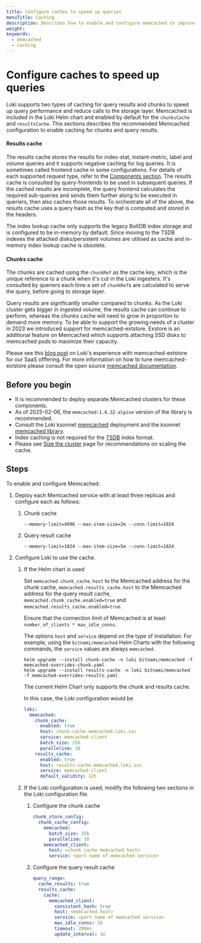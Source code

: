 ```yaml
---
title: Configure caches to speed up queries
menuTitle: Caching 
description: Describes how to enable and configure memcached to improve query performance. 
weight: 
keywords:
  - memcached
  - caching
---
```

# Configure caches to speed up queries

Loki supports two types of caching for query results and chunks to speed up query performance and reduce calls to the storage layer. Memcached is included in the Loki Helm chart and enabled by default for the `chunksCache` and `resultsCache`.
This sections describes the recommended Memcached configuration to enable caching for chunks and query results.

#### Results cache
The results cache stores the results for index-stat, instant-metric, label and volume queries and it supports negative caching for log queries. It is sometimes called frontend cache in some configurations. For details of each supported request type, refer to the [Components section](https://grafana.com/docs/loki/<LOKI_VERSION>//get-started/components).
The results cache is consulted by query-frontends to be used in subsequent queries. If the cached results are incomplete, the query frontend calculates the required sub-queries and sends them further along to be executed in queriers, then also caches those results.
To orchestrate all of the above, the results cache uses a query hash as the key that is computed and stored in the headers.

The index lookup cache only supports the legacy BoltDB index storage and is configured to be in-memory by default.
Since moving to the TSDB indexes the attached disks/persistent volumes are utilised as cache and in-memory index lookup cache is obsolete.

#### Chunks cache
The chunks are cached using the `chunkRef` as the cache key, which is the unique reference to a chunk when it's cut in the Loki ingesters.
It's consulted by queriers each time a set of `chunkRef`s are calculated to serve the query, before going to storage layer.

Query results are significantly smaller compared to chunks. As the Loki cluster gets bigger in ingested volume, the results cache can continue to perform, whereas the chunks cache will need to grow in proportion to demand more memory.
To be able to support the growing needs of a cluster in 2023 we introduced support for memcached-extstore. Exstore is an additional feature on Memcached which supports attaching SSD disks to memcached pods to maximize their capacity.

Please see this [blog post](https://grafana.com/blog/2023/08/23/how-we-scaled-grafana-cloud-logs-memcached-cluster-to-50tb-and-improved-reliability/) on Loki's experience with memcached-extstore for our SaaS offfering.
For more information on how to tune memcached-extstore please consult the open source [memcached documentation](https://docs.memcached.org/advisories/grafanaloki/).

## Before you begin

- It is recommended to deploy separate Memcached clusters for these components.
- As of 2025-02-06, the `memcached:1.6.32-alpine` version of the library is recommended.
- Consult the Loki ksonnet [memcached](https://github.com/grafana/loki/blob/main/production/ksonnet/loki/memcached.libsonnet) deployment and the ksonnet [memcached library](https://github.com/grafana/jsonnet-libs/tree/master/memcached).
- Index caching is not required for the [TSDB](https://grafana.com/docs/loki/<LOKI_VERSION>/operations/storage/tsdb/#index-caching-not-required) index format.
- Please see [Size the cluster](https://grafana.com/docs/loki/<LOKI_VERSION>/setup/size/)  page for recommendations on scaling the cache.

## Steps

To enable and configure Memcached:

1. Deploy each Memcached service with at least three replicas and configure
   each as follows:
    1. Chunk cache 
       ```
       --memory-limit=4096 --max-item-size=2m --conn-limit=1024
       ```
    1. Query result cache
       ```
       --memory-limit=1024 --max-item-size=5m --conn-limit=1024
       ```

1. Configure Loki to use the cache.
    1. If the Helm chart is used

       Set `memcached.chunk_cache.host` to the Memcached address for the chunk cache, `memcached.results_cache.host` to the Memcached address for the query result cache, `memcached.chunk_cache.enabled=true` and `memcached.results_cache.enabled=true`. 
       
       Ensure that the connection limit of Memcached is at least `number_of_clients * max_idle_conns`.
       
       The options `host` and `service` depend on the type of installation. For example, using the `bitnami/memcached` Helm Charts with the following commands, the `service` values are always `memcached`.
       ```
       helm upgrade --install chunk-cache -n loki bitnami/memcached -f memcached-overrides-chunk.yaml
       helm upgrade --install results-cache -n loki bitnami/memcached -f memcached-overrides-results.yaml
       ```
       The current Helm Chart only supports the chunk and results cache.

       In this case, the Loki configuration would be
       ```yaml
       loki:
         memcached:
           chunk_cache:
             enabled: true
             host: chunk-cache-memcached.loki.svc
             service: memcached-client
             batch_size: 256
             parallelism: 10
           results_cache:
             enabled: true
             host: results-cache-memcached.loki.svc
             service: memcached-client
             default_validity: 12h
       ```
    1. If the Loki configuration is used, modify the following two sections in
       the Loki configuration file.
        1. Configure the chunk cache
           ```yaml
           chunk_store_config:
             chunk_cache_config:
               memcached:
                 batch_size: 256
                 parallelism: 10
               memcached_client:
                 host: <chunk cache memcached host>
                 service: <port name of memcached service>
           ```
        1. Configure the query result cache
           ```yaml
           query_range:
             cache_results: true
             results_cache:
               cache:
                 memcached_client:
                   consistent_hash: true
                   host: <memcached host>
                   service: <port name of memcached service>
                   max_idle_conns: 16
                   timeout: 200ms
                   update_interval: 1m
           ```